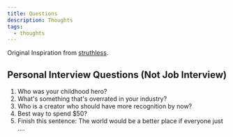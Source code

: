 ```yaml
---
title: Questions
description: Thoughts
tags:
  - thoughts
---
```

Original Inspiration from [struthless](https://youtu.be/2n8W6CBxc64?si=OsdfTu0yn8EIVg1K).

## Personal Interview Questions (Not Job Interview)
1. Who was your childhood hero?
2. What's something that's overrated in your industry?
3. Who is a creator who should have more recognition by now?
4. Best way to spend $50?
5. Finish this sentence: The world would be a better place if everyone just ....
